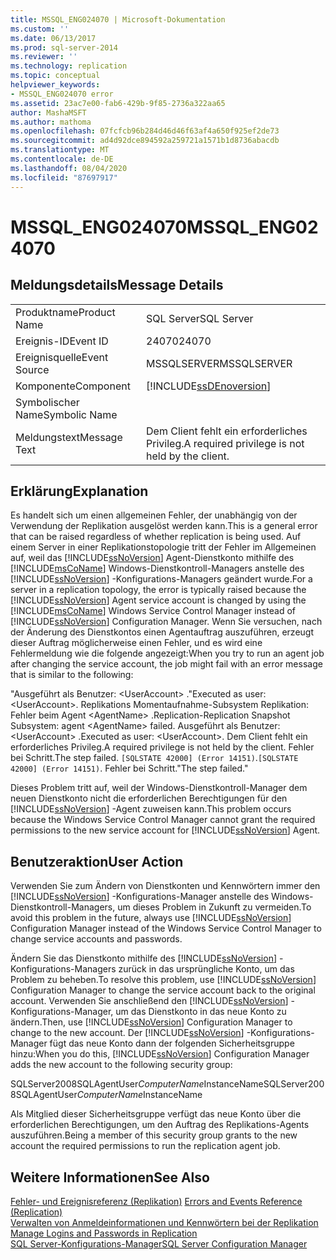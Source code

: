 ```yaml
---
title: MSSQL_ENG024070 | Microsoft-Dokumentation
ms.custom: ''
ms.date: 06/13/2017
ms.prod: sql-server-2014
ms.reviewer: ''
ms.technology: replication
ms.topic: conceptual
helpviewer_keywords:
- MSSQL_ENG024070 error
ms.assetid: 23ac7e00-fab6-429b-9f85-2736a322aa65
author: MashaMSFT
ms.author: mathoma
ms.openlocfilehash: 07fcfcb96b284d46d46f63af4a650f925ef2de73
ms.sourcegitcommit: ad4d92dce894592a259721a1571b1d8736abacdb
ms.translationtype: MT
ms.contentlocale: de-DE
ms.lasthandoff: 08/04/2020
ms.locfileid: "87697917"
---
```

# <a name="mssql_eng024070"></a><span data-ttu-id="4b771-102">MSSQL_ENG024070</span><span class="sxs-lookup"><span data-stu-id="4b771-102">MSSQL_ENG024070</span></span>
    
## <a name="message-details"></a><span data-ttu-id="4b771-103">Meldungsdetails</span><span class="sxs-lookup"><span data-stu-id="4b771-103">Message Details</span></span>  
  
|||  
|-|-|  
|<span data-ttu-id="4b771-104">Produktname</span><span class="sxs-lookup"><span data-stu-id="4b771-104">Product Name</span></span>|<span data-ttu-id="4b771-105">SQL Server</span><span class="sxs-lookup"><span data-stu-id="4b771-105">SQL Server</span></span>|  
|<span data-ttu-id="4b771-106">Ereignis-ID</span><span class="sxs-lookup"><span data-stu-id="4b771-106">Event ID</span></span>|<span data-ttu-id="4b771-107">24070</span><span class="sxs-lookup"><span data-stu-id="4b771-107">24070</span></span>|  
|<span data-ttu-id="4b771-108">Ereignisquelle</span><span class="sxs-lookup"><span data-stu-id="4b771-108">Event Source</span></span>|<span data-ttu-id="4b771-109">MSSQLSERVER</span><span class="sxs-lookup"><span data-stu-id="4b771-109">MSSQLSERVER</span></span>|  
|<span data-ttu-id="4b771-110">Komponente</span><span class="sxs-lookup"><span data-stu-id="4b771-110">Component</span></span>|[!INCLUDE[ssDEnoversion](../../includes/ssdenoversion-md.md)]|  
|<span data-ttu-id="4b771-111">Symbolischer Name</span><span class="sxs-lookup"><span data-stu-id="4b771-111">Symbolic Name</span></span>||  
|<span data-ttu-id="4b771-112">Meldungstext</span><span class="sxs-lookup"><span data-stu-id="4b771-112">Message Text</span></span>|<span data-ttu-id="4b771-113">Dem Client fehlt ein erforderliches Privileg.</span><span class="sxs-lookup"><span data-stu-id="4b771-113">A required privilege is not held by the client.</span></span>|  
  
## <a name="explanation"></a><span data-ttu-id="4b771-114">Erklärung</span><span class="sxs-lookup"><span data-stu-id="4b771-114">Explanation</span></span>  
 <span data-ttu-id="4b771-115">Es handelt sich um einen allgemeinen Fehler, der unabhängig von der Verwendung der Replikation ausgelöst werden kann.</span><span class="sxs-lookup"><span data-stu-id="4b771-115">This is a general error that can be raised regardless of whether replication is being used.</span></span> <span data-ttu-id="4b771-116">Auf einem Server in einer Replikationstopologie tritt der Fehler im Allgemeinen auf, weil das [!INCLUDE[ssNoVersion](../../includes/ssnoversion-md.md)] Agent-Dienstkonto mithilfe des [!INCLUDE[msCoName](../../includes/msconame-md.md)] Windows-Dienstkontroll-Managers anstelle des [!INCLUDE[ssNoVersion](../../includes/ssnoversion-md.md)] -Konfigurations-Managers geändert wurde.</span><span class="sxs-lookup"><span data-stu-id="4b771-116">For a server in a replication topology, the error is typically raised because the [!INCLUDE[ssNoVersion](../../includes/ssnoversion-md.md)] Agent service account is changed by using the [!INCLUDE[msCoName](../../includes/msconame-md.md)] Windows Service Control Manager instead of [!INCLUDE[ssNoVersion](../../includes/ssnoversion-md.md)] Configuration Manager.</span></span> <span data-ttu-id="4b771-117">Wenn Sie versuchen, nach der Änderung des Dienstkontos einen Agentauftrag auszuführen, erzeugt dieser Auftrag möglicherweise einen Fehler, und es wird eine Fehlermeldung wie die folgende angezeigt:</span><span class="sxs-lookup"><span data-stu-id="4b771-117">When you try to run an agent job after changing the service account, the job might fail with an error message that is similar to the following:</span></span>  
  
 <span data-ttu-id="4b771-118">"Ausgeführt als Benutzer: \<UserAccount> .</span><span class="sxs-lookup"><span data-stu-id="4b771-118">"Executed as user: \<UserAccount>.</span></span> <span data-ttu-id="4b771-119">Replikations Momentaufnahme-Subsystem Replikation: Fehler beim Agent \<AgentName> .</span><span class="sxs-lookup"><span data-stu-id="4b771-119">Replication-Replication Snapshot Subsystem: agent \<AgentName> failed.</span></span> <span data-ttu-id="4b771-120">Ausgeführt als Benutzer: \<UserAccount> .</span><span class="sxs-lookup"><span data-stu-id="4b771-120">Executed as user: \<UserAccount>.</span></span> <span data-ttu-id="4b771-121">Dem Client fehlt ein erforderliches Privileg.</span><span class="sxs-lookup"><span data-stu-id="4b771-121">A required privilege is not held by the client.</span></span> <span data-ttu-id="4b771-122">Fehler bei Schritt.</span><span class="sxs-lookup"><span data-stu-id="4b771-122">The step failed.</span></span> <span data-ttu-id="4b771-123">`[SQLSTATE 42000] (Error 14151)`.</span><span class="sxs-lookup"><span data-stu-id="4b771-123">`[SQLSTATE 42000] (Error 14151)`.</span></span> <span data-ttu-id="4b771-124">Fehler bei Schritt."</span><span class="sxs-lookup"><span data-stu-id="4b771-124">The step failed."</span></span>  
  
 <span data-ttu-id="4b771-125">Dieses Problem tritt auf, weil der Windows-Dienstkontroll-Manager dem neuen Dienstkonto nicht die erforderlichen Berechtigungen für den [!INCLUDE[ssNoVersion](../../includes/ssnoversion-md.md)] -Agent zuweisen kann.</span><span class="sxs-lookup"><span data-stu-id="4b771-125">This problem occurs because the Windows Service Control Manager cannot grant the required permissions to the new service account for [!INCLUDE[ssNoVersion](../../includes/ssnoversion-md.md)] Agent.</span></span>  
  
## <a name="user-action"></a><span data-ttu-id="4b771-126">Benutzeraktion</span><span class="sxs-lookup"><span data-stu-id="4b771-126">User Action</span></span>  
 <span data-ttu-id="4b771-127">Verwenden Sie zum Ändern von Dienstkonten und Kennwörtern immer den [!INCLUDE[ssNoVersion](../../includes/ssnoversion-md.md)] -Konfigurations-Manager anstelle des Windows-Dienstkontroll-Managers, um dieses Problem in Zukunft zu vermeiden.</span><span class="sxs-lookup"><span data-stu-id="4b771-127">To avoid this problem in the future, always use [!INCLUDE[ssNoVersion](../../includes/ssnoversion-md.md)] Configuration Manager instead of the Windows Service Control Manager to change service accounts and passwords.</span></span>  
  
 <span data-ttu-id="4b771-128">Ändern Sie das Dienstkonto mithilfe des [!INCLUDE[ssNoVersion](../../includes/ssnoversion-md.md)] -Konfigurations-Managers zurück in das ursprüngliche Konto, um das Problem zu beheben.</span><span class="sxs-lookup"><span data-stu-id="4b771-128">To resolve this problem, use [!INCLUDE[ssNoVersion](../../includes/ssnoversion-md.md)] Configuration Manager to change the service account back to the original account.</span></span> <span data-ttu-id="4b771-129">Verwenden Sie anschließend den [!INCLUDE[ssNoVersion](../../includes/ssnoversion-md.md)] -Konfigurations-Manager, um das Dienstkonto in das neue Konto zu ändern.</span><span class="sxs-lookup"><span data-stu-id="4b771-129">Then, use [!INCLUDE[ssNoVersion](../../includes/ssnoversion-md.md)] Configuration Manager to change to the new account.</span></span> <span data-ttu-id="4b771-130">Der [!INCLUDE[ssNoVersion](../../includes/ssnoversion-md.md)] -Konfigurations-Manager fügt das neue Konto dann der folgenden Sicherheitsgruppe hinzu:</span><span class="sxs-lookup"><span data-stu-id="4b771-130">When you do this, [!INCLUDE[ssNoVersion](../../includes/ssnoversion-md.md)] Configuration Manager adds the new account to the following security group:</span></span>  
  
 <span data-ttu-id="4b771-131">SQLServer2008SQLAgentUser$ComputerName$InstanceName</span><span class="sxs-lookup"><span data-stu-id="4b771-131">SQLServer2008SQLAgentUser$ComputerName$InstanceName</span></span>  
  
 <span data-ttu-id="4b771-132">Als Mitglied dieser Sicherheitsgruppe verfügt das neue Konto über die erforderlichen Berechtigungen, um den Auftrag des Replikations-Agents auszuführen.</span><span class="sxs-lookup"><span data-stu-id="4b771-132">Being a member of this security group grants to the new account the required permissions to run the replication agent job.</span></span>  
  
## <a name="see-also"></a><span data-ttu-id="4b771-133">Weitere Informationen</span><span class="sxs-lookup"><span data-stu-id="4b771-133">See Also</span></span>  
 <span data-ttu-id="4b771-134">[Fehler- und Ereignisreferenz &#40;Replikation&#41;](errors-and-events-reference-replication.md) </span><span class="sxs-lookup"><span data-stu-id="4b771-134">[Errors and Events Reference &#40;Replication&#41;](errors-and-events-reference-replication.md) </span></span>  
 <span data-ttu-id="4b771-135">[Verwalten von Anmeldeinformationen und Kennwörtern bei der Replikation](security/identity-and-access-control-replication.md#manage-logins-and-passwords-in-replication) </span><span class="sxs-lookup"><span data-stu-id="4b771-135">[Manage Logins and Passwords in Replication](security/identity-and-access-control-replication.md#manage-logins-and-passwords-in-replication) </span></span>  
 [<span data-ttu-id="4b771-136">SQL Server-Konfigurations-Manager</span><span class="sxs-lookup"><span data-stu-id="4b771-136">SQL Server Configuration Manager</span></span>](../sql-server-configuration-manager.md)  
  
  
